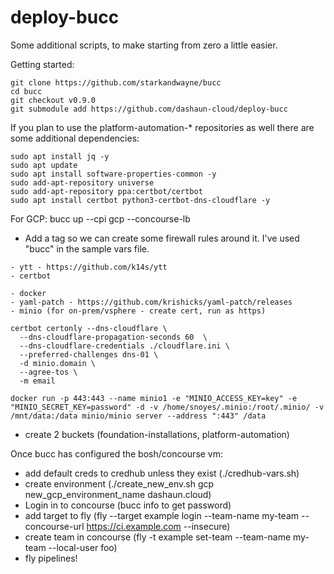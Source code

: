 # deploy-bucc

Some additional scripts, to make starting from zero a little easier.

Getting started:

```
git clone https://github.com/starkandwayne/bucc
cd bucc
git checkout v0.9.0
git submodule add https://github.com/dashaun-cloud/deploy-bucc
```

If you plan to use the platform-automation-* repositories as well there are some additional dependencies:

```
sudo apt install jq -y
sudo apt update
sudo apt install software-properties-common -y
sudo add-apt-repository universe
sudo add-apt-repository ppa:certbot/certbot
sudo apt install certbot python3-certbot-dns-cloudflare -y
```


For GCP: bucc up --cpi gcp --concourse-lb
- Add a tag so we can create some firewall rules around it.  I've used "bucc" in the sample vars file.

```
- ytt - https://github.com/k14s/ytt
- certbot
```

```
- docker
- yaml-patch - https://github.com/krishicks/yaml-patch/releases
- minio (for on-prem/vsphere - create cert, run as https)

certbot certonly --dns-cloudflare \
  --dns-cloudflare-propagation-seconds 60  \
  --dns-cloudflare-credentials ./cloudflare.ini \
  --preferred-challenges dns-01 \
  -d minio.domain \
  --agree-tos \
  -m email

docker run -p 443:443 --name minio1 -e "MINIO_ACCESS_KEY=key" -e "MINIO_SECRET_KEY=password" -d -v /home/snoyes/.minio:/root/.minio/ -v /mnt/data:/data minio/minio server --address ":443" /data
```
  - create 2 buckets (foundation-installations, platform-automation)

Once bucc has configured the bosh/concourse vm:
- add default creds to credhub unless they exist (./credhub-vars.sh)
- create environment (./create_new_env.sh gcp new_gcp_environment_name dashaun.cloud)
- Login in to concourse (bucc info to get password) 
- add target to fly (fly --target example login --team-name my-team --concourse-url https://ci.example.com --insecure)
- create team in concourse (fly -t example set-team --team-name my-team --local-user foo)
- fly pipelines!

